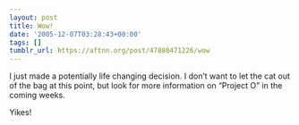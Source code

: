 ```yaml
---
layout: post
title: Wow!
date: '2005-12-07T03:28:43+00:00'
tags: []
tumblr_url: https://aftnn.org/post/47880471226/wow
---
```

<p>I just made a potentially life changing decision. I don&rsquo;t want to let the cat out of the bag at this point, but look for more information on &ldquo;Project O&rdquo; in the coming weeks.</p>

<p>Yikes!</p>
